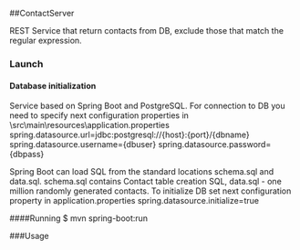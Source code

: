 ##ContactServer

REST Service that return contacts from DB, exclude those that match the regular expression.

### Launch

#### Database initialization
Service based on Spring Boot and PostgreSQL. For connection to DB you need to specify next configuration properties in \src\main\resources\application.properties
spring.datasource.url=jdbc:postgresql://{host}:{port}/{dbname}
spring.datasource.username={dbuser}
spring.datasource.password={dbpass}

Spring Boot can load SQL from the standard locations schema.sql and data.sql. schema.sql contains Contact table creation SQL, data.sql - one million randomly generated contacts.
To initialize DB set next configuration property in application.properties
spring.datasource.initialize=true

####Running
$ mvn spring-boot:run

###Usage


